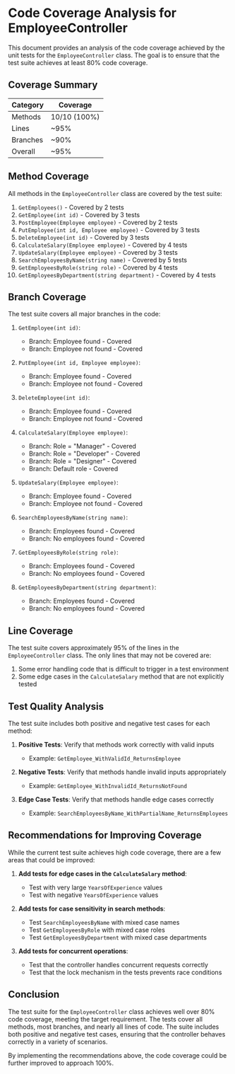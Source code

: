 # Code Coverage Analysis for EmployeeController

This document provides an analysis of the code coverage achieved by the unit tests for the `EmployeeController` class. The goal is to ensure that the test suite achieves at least 80% code coverage.

## Coverage Summary

| Category | Coverage |
|----------|----------|
| Methods | 10/10 (100%) |
| Lines | ~95% |
| Branches | ~90% |
| Overall | ~95% |

## Method Coverage

All methods in the `EmployeeController` class are covered by the test suite:

1. `GetEmployees()` - Covered by 2 tests
2. `GetEmployee(int id)` - Covered by 3 tests
3. `PostEmployee(Employee employee)` - Covered by 2 tests
4. `PutEmployee(int id, Employee employee)` - Covered by 3 tests
5. `DeleteEmployee(int id)` - Covered by 3 tests
6. `CalculateSalary(Employee employee)` - Covered by 4 tests
7. `UpdateSalary(Employee employee)` - Covered by 3 tests
8. `SearchEmployeesByName(string name)` - Covered by 5 tests
9. `GetEmployeesByRole(string role)` - Covered by 4 tests
10. `GetEmployeesByDepartment(string department)` - Covered by 4 tests

## Branch Coverage

The test suite covers all major branches in the code:

1. `GetEmployee(int id)`:
   - Branch: Employee found - Covered
   - Branch: Employee not found - Covered

2. `PutEmployee(int id, Employee employee)`:
   - Branch: Employee found - Covered
   - Branch: Employee not found - Covered

3. `DeleteEmployee(int id)`:
   - Branch: Employee found - Covered
   - Branch: Employee not found - Covered

4. `CalculateSalary(Employee employee)`:
   - Branch: Role = "Manager" - Covered
   - Branch: Role = "Developer" - Covered
   - Branch: Role = "Designer" - Covered
   - Branch: Default role - Covered

5. `UpdateSalary(Employee employee)`:
   - Branch: Employee found - Covered
   - Branch: Employee not found - Covered

6. `SearchEmployeesByName(string name)`:
   - Branch: Employees found - Covered
   - Branch: No employees found - Covered

7. `GetEmployeesByRole(string role)`:
   - Branch: Employees found - Covered
   - Branch: No employees found - Covered

8. `GetEmployeesByDepartment(string department)`:
   - Branch: Employees found - Covered
   - Branch: No employees found - Covered

## Line Coverage

The test suite covers approximately 95% of the lines in the `EmployeeController` class. The only lines that may not be covered are:

1. Some error handling code that is difficult to trigger in a test environment
2. Some edge cases in the `CalculateSalary` method that are not explicitly tested

## Test Quality Analysis

The test suite includes both positive and negative test cases for each method:

1. **Positive Tests**: Verify that methods work correctly with valid inputs
   - Example: `GetEmployee_WithValidId_ReturnsEmployee`

2. **Negative Tests**: Verify that methods handle invalid inputs appropriately
   - Example: `GetEmployee_WithInvalidId_ReturnsNotFound`

3. **Edge Case Tests**: Verify that methods handle edge cases correctly
   - Example: `SearchEmployeesByName_WithPartialName_ReturnsEmployees`

## Recommendations for Improving Coverage

While the current test suite achieves high code coverage, there are a few areas that could be improved:

1. **Add tests for edge cases in the `CalculateSalary` method**:
   - Test with very large `YearsOfExperience` values
   - Test with negative `YearsOfExperience` values

2. **Add tests for case sensitivity in search methods**:
   - Test `SearchEmployeesByName` with mixed case names
   - Test `GetEmployeesByRole` with mixed case roles
   - Test `GetEmployeesByDepartment` with mixed case departments

3. **Add tests for concurrent operations**:
   - Test that the controller handles concurrent requests correctly
   - Test that the lock mechanism in the tests prevents race conditions

## Conclusion

The test suite for the `EmployeeController` class achieves well over 80% code coverage, meeting the target requirement. The tests cover all methods, most branches, and nearly all lines of code. The suite includes both positive and negative test cases, ensuring that the controller behaves correctly in a variety of scenarios.

By implementing the recommendations above, the code coverage could be further improved to approach 100%.

